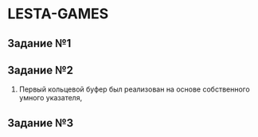 # LESTA-GAMES

## Задание №1

## Задание №2

1) Первый кольцевой буфер был реализован на основе собственного умного указателя, 

## Задание №3

